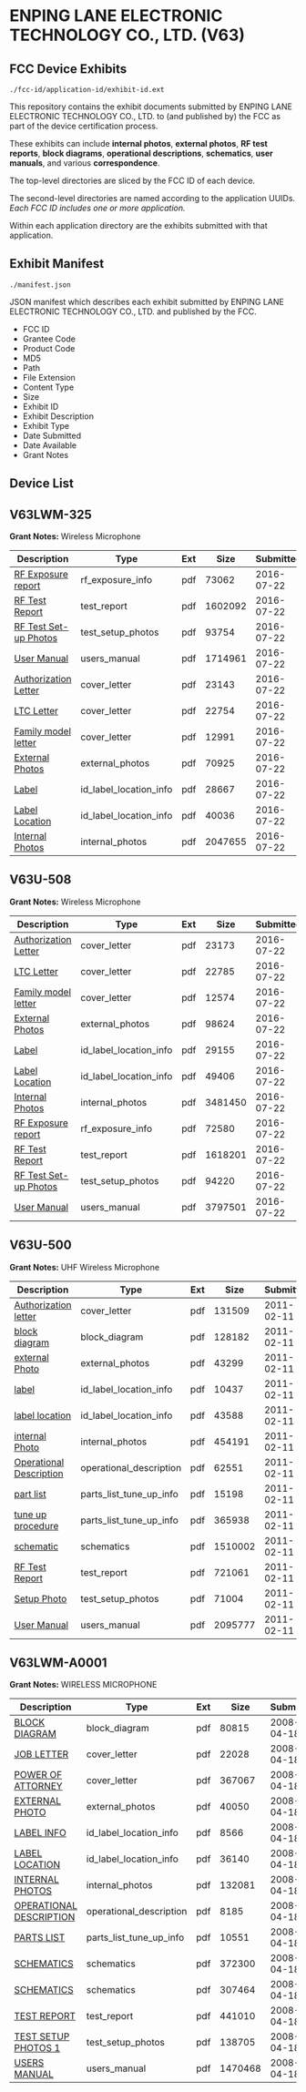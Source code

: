 # ENPING LANE ELECTRONIC TECHNOLOGY CO., LTD. (V63)
## FCC Device Exhibits

```
./fcc-id/application-id/exhibit-id.ext
```

This repository contains the exhibit documents submitted by ENPING LANE ELECTRONIC TECHNOLOGY CO., LTD. to (and published by) the FCC as part of the device certification process.

These exhibits can include **internal photos**, **external photos**, **RF test reports**, **block diagrams**, **operational descriptions**, **schematics**, **user manuals**, and various **correspondence**.

The top-level directories are sliced by the FCC ID of each device.

The second-level directories are named according to the application UUIDs. *Each FCC ID includes one or more application.*

Within each application directory are the exhibits submitted with that application. 

## Exhibit Manifest

```
./manifest.json
```

JSON manifest which describes each exhibit submitted by ENPING LANE ELECTRONIC TECHNOLOGY CO., LTD. and published by the FCC.

- FCC ID
- Grantee Code
- Product Code
- MD5
- Path
- File Extension
- Content Type
- Size
- Exhibit ID
- Exhibit Description
- Exhibit Type
- Date Submitted
- Date Available
- Grant Notes

## Device List
## V63LWM-325
**Grant Notes:** Wireless Microphone

| Description | Type | Ext | Size | Submitted | Available |
| ----------- | ---- | --- | ---- | --------- | --------- |
| [RF Exposure report](V63LWM-325/5a8134e6cf15975a97609ecd87f0e187/3072525.pdf) | rf_exposure_info | pdf | 73062 | 2016-07-22 | 2016-07-22 |
| [RF Test Report](V63LWM-325/5a8134e6cf15975a97609ecd87f0e187/3072527.pdf) | test_report | pdf | 1602092 | 2016-07-22 | 2016-07-22 |
| [RF Test Set-up Photos](V63LWM-325/5a8134e6cf15975a97609ecd87f0e187/3072528.pdf) | test_setup_photos | pdf | 93754 | 2016-07-22 | 2016-07-22 |
| [User Manual](V63LWM-325/5a8134e6cf15975a97609ecd87f0e187/3072529.pdf) | users_manual | pdf | 1714961 | 2016-07-22 | 2016-07-22 |
| [Authorization Letter](V63LWM-325/5a8134e6cf15975a97609ecd87f0e187/3072515.pdf) | cover_letter | pdf | 23143 | 2016-07-22 | 2016-07-22 |
| [LTC Letter](V63LWM-325/5a8134e6cf15975a97609ecd87f0e187/3072516.pdf) | cover_letter | pdf | 22754 | 2016-07-22 | 2016-07-22 |
| [Family model letter](V63LWM-325/5a8134e6cf15975a97609ecd87f0e187/3072517.pdf) | cover_letter | pdf | 12991 | 2016-07-22 | 2016-07-22 |
| [External Photos](V63LWM-325/5a8134e6cf15975a97609ecd87f0e187/3072518.pdf) | external_photos | pdf | 70925 | 2016-07-22 | 2016-07-22 |
| [Label](V63LWM-325/5a8134e6cf15975a97609ecd87f0e187/3072519.pdf) | id_label_location_info | pdf | 28667 | 2016-07-22 | 2016-07-22 |
| [Label Location](V63LWM-325/5a8134e6cf15975a97609ecd87f0e187/3072520.pdf) | id_label_location_info | pdf | 40036 | 2016-07-22 | 2016-07-22 |
| [Internal Photos](V63LWM-325/5a8134e6cf15975a97609ecd87f0e187/3072521.pdf) | internal_photos | pdf | 2047655 | 2016-07-22 | 2016-07-22 |
## V63U-508
**Grant Notes:** Wireless Microphone

| Description | Type | Ext | Size | Submitted | Available |
| ----------- | ---- | --- | ---- | --------- | --------- |
| [Authorization Letter](V63U-508/d047d1da8b89812caa26dce1706e1d40/3072531.pdf) | cover_letter | pdf | 23173 | 2016-07-22 | 2016-07-22 |
| [LTC Letter](V63U-508/d047d1da8b89812caa26dce1706e1d40/3072532.pdf) | cover_letter | pdf | 22785 | 2016-07-22 | 2016-07-22 |
| [Family model letter](V63U-508/d047d1da8b89812caa26dce1706e1d40/3072533.pdf) | cover_letter | pdf | 12574 | 2016-07-22 | 2016-07-22 |
| [External Photos](V63U-508/d047d1da8b89812caa26dce1706e1d40/3072534.pdf) | external_photos | pdf | 98624 | 2016-07-22 | 2016-07-22 |
| [Label](V63U-508/d047d1da8b89812caa26dce1706e1d40/3072535.pdf) | id_label_location_info | pdf | 29155 | 2016-07-22 | 2016-07-22 |
| [Label Location](V63U-508/d047d1da8b89812caa26dce1706e1d40/3072536.pdf) | id_label_location_info | pdf | 49406 | 2016-07-22 | 2016-07-22 |
| [Internal Photos](V63U-508/d047d1da8b89812caa26dce1706e1d40/3072537.pdf) | internal_photos | pdf | 3481450 | 2016-07-22 | 2016-07-22 |
| [RF Exposure report](V63U-508/d047d1da8b89812caa26dce1706e1d40/3072541.pdf) | rf_exposure_info | pdf | 72580 | 2016-07-22 | 2016-07-22 |
| [RF Test Report](V63U-508/d047d1da8b89812caa26dce1706e1d40/3072543.pdf) | test_report | pdf | 1618201 | 2016-07-22 | 2016-07-22 |
| [RF Test Set-up Photos](V63U-508/d047d1da8b89812caa26dce1706e1d40/3072544.pdf) | test_setup_photos | pdf | 94220 | 2016-07-22 | 2016-07-22 |
| [User Manual](V63U-508/d047d1da8b89812caa26dce1706e1d40/3072545.pdf) | users_manual | pdf | 3797501 | 2016-07-22 | 2016-07-22 |
## V63U-500
**Grant Notes:** UHF Wireless Microphone

| Description | Type | Ext | Size | Submitted | Available |
| ----------- | ---- | --- | ---- | --------- | --------- |
| [Authorization letter](V63U-500/8416a74b2356f87abd98962ac6f300d8/1415990.pdf) | cover_letter | pdf | 131509 | 2011-02-11 | 2011-02-11 |
| [block diagram](V63U-500/8416a74b2356f87abd98962ac6f300d8/1415991.pdf) | block_diagram | pdf | 128182 | 2011-02-11 | 2011-02-11 |
| [external Photo](V63U-500/8416a74b2356f87abd98962ac6f300d8/1415996.pdf) | external_photos | pdf | 43299 | 2011-02-11 | 2011-02-11 |
| [label](V63U-500/8416a74b2356f87abd98962ac6f300d8/1415997.pdf) | id_label_location_info | pdf | 10437 | 2011-02-11 | 2011-02-11 |
| [label location](V63U-500/8416a74b2356f87abd98962ac6f300d8/1416002.pdf) | id_label_location_info | pdf | 43588 | 2011-02-11 | 2011-02-11 |
| [internal Photo](V63U-500/8416a74b2356f87abd98962ac6f300d8/1415998.pdf) | internal_photos | pdf | 454191 | 2011-02-11 | 2011-02-11 |
| [Operational Description](V63U-500/8416a74b2356f87abd98962ac6f300d8/1415992.pdf) | operational_description | pdf | 62551 | 2011-02-11 | 2011-02-11 |
| [part list](V63U-500/8416a74b2356f87abd98962ac6f300d8/1415994.pdf) | parts_list_tune_up_info | pdf | 15198 | 2011-02-11 | 2011-02-11 |
| [tune up procedure](V63U-500/8416a74b2356f87abd98962ac6f300d8/1415995.pdf) | parts_list_tune_up_info | pdf | 365938 | 2011-02-11 | 2011-02-11 |
| [schematic](V63U-500/8416a74b2356f87abd98962ac6f300d8/1415993.pdf) | schematics | pdf | 1510002 | 2011-02-11 | 2011-02-11 |
| [RF Test Report](V63U-500/8416a74b2356f87abd98962ac6f300d8/1415999.pdf) | test_report | pdf | 721061 | 2011-02-11 | 2011-02-11 |
| [Setup Photo](V63U-500/8416a74b2356f87abd98962ac6f300d8/1416000.pdf) | test_setup_photos | pdf | 71004 | 2011-02-11 | 2011-02-11 |
| [User Manual](V63U-500/8416a74b2356f87abd98962ac6f300d8/1416001.pdf) | users_manual | pdf | 2095777 | 2011-02-11 | 2011-02-11 |
## V63LWM-A0001
**Grant Notes:** WIRELESS MICROPHONE

| Description | Type | Ext | Size | Submitted | Available |
| ----------- | ---- | --- | ---- | --------- | --------- |
| [BLOCK DIAGRAM](V63LWM-A0001/6f88f365fe35c684bc2d50ff9047fd35/930205.pdf) | block_diagram | pdf | 80815 | 2008-04-18 | 2008-04-18 |
| [JOB LETTER](V63LWM-A0001/6f88f365fe35c684bc2d50ff9047fd35/930208.pdf) | cover_letter | pdf | 22028 | 2008-04-18 | 2008-04-18 |
| [POWER OF ATTORNEY](V63LWM-A0001/6f88f365fe35c684bc2d50ff9047fd35/930211.pdf) | cover_letter | pdf | 367067 | 2008-04-18 | 2008-04-18 |
| [EXTERNAL PHOTO](V63LWM-A0001/6f88f365fe35c684bc2d50ff9047fd35/930203.pdf) | external_photos | pdf | 40050 | 2008-04-18 | 2008-04-18 |
| [LABEL INFO](V63LWM-A0001/6f88f365fe35c684bc2d50ff9047fd35/930204.pdf) | id_label_location_info | pdf | 8566 | 2008-04-18 | 2008-04-18 |
| [LABEL LOCATION](V63LWM-A0001/6f88f365fe35c684bc2d50ff9047fd35/930209.pdf) | id_label_location_info | pdf | 36140 | 2008-04-18 | 2008-04-18 |
| [INTERNAL PHOTOS](V63LWM-A0001/6f88f365fe35c684bc2d50ff9047fd35/930207.pdf) | internal_photos | pdf | 132081 | 2008-04-18 | 2008-04-18 |
| [OPERATIONAL DESCRIPTION](V63LWM-A0001/6f88f365fe35c684bc2d50ff9047fd35/930202.pdf) | operational_description | pdf | 8185 | 2008-04-18 | 2008-04-18 |
| [PARTS LIST](V63LWM-A0001/6f88f365fe35c684bc2d50ff9047fd35/930201.pdf) | parts_list_tune_up_info | pdf | 10551 | 2008-04-18 | 2008-04-18 |
| [SCHEMATICS](V63LWM-A0001/6f88f365fe35c684bc2d50ff9047fd35/930210.pdf) | schematics | pdf | 372300 | 2008-04-18 | 2008-04-18 |
| [SCHEMATICS](V63LWM-A0001/6f88f365fe35c684bc2d50ff9047fd35/930225.pdf) | schematics | pdf | 307464 | 2008-04-18 | 2008-04-18 |
| [TEST REPORT](V63LWM-A0001/6f88f365fe35c684bc2d50ff9047fd35/930200.pdf) | test_report | pdf | 441010 | 2008-04-18 | 2008-04-18 |
| [TEST SETUP PHOTOS 1](V63LWM-A0001/6f88f365fe35c684bc2d50ff9047fd35/930199.pdf) | test_setup_photos | pdf | 138705 | 2008-04-18 | 2008-04-18 |
| [USERS MANUAL](V63LWM-A0001/6f88f365fe35c684bc2d50ff9047fd35/930206.pdf) | users_manual | pdf | 1470468 | 2008-04-18 | 2008-04-18 |
